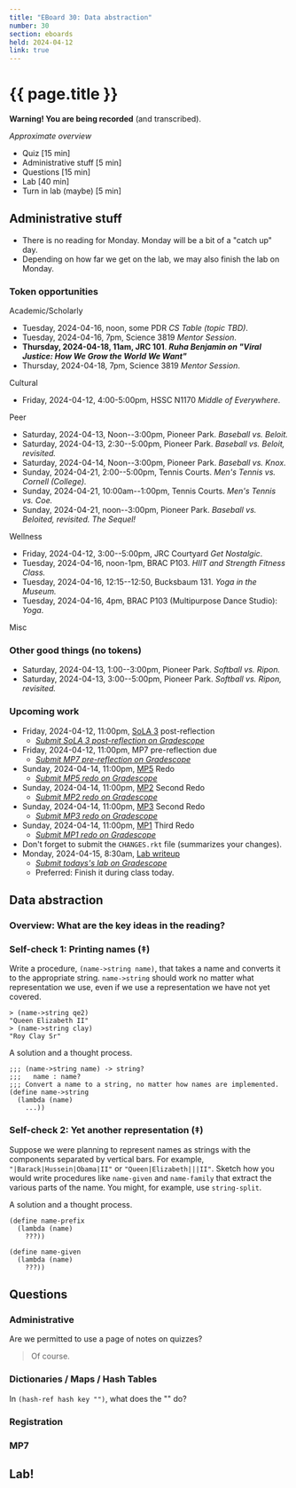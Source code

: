 ```yaml
---
title: "EBoard 30: Data abstraction"
number: 30
section: eboards
held: 2024-04-12
link: true
---
```

# {{ page.title }}

**Warning! You are being recorded** (and transcribed). 

_Approximate overview_

* Quiz [15 min]
* Administrative stuff [5 min]
* Questions [15 min]
* Lab [40 min]
* Turn in lab (maybe) [5 min]

Administrative stuff
--------------------

* There is no reading for Monday. Monday will be a bit of a "catch up" day.
* Depending on how far we get on the lab, we may also finish the lab on
  Monday.

### Token opportunities

Academic/Scholarly

* Tuesday, 2024-04-16, noon, some PDR
  _CS Table (topic TBD)_.
* Tuesday, 2024-04-16, 7pm, Science 3819
  _Mentor Session_.
* **Thursday, 2024-04-18, 11am, JRC 101**.
  **_Ruha Benjamin on "Viral Justice: How We Grow the World We Want"_**
* Thursday, 2024-04-18, 7pm, Science 3819
  _Mentor Session_.

Cultural

* Friday, 2024-04-12, 4:00-5:00pm, HSSC N1170
  _Middle of Everywhere_.

Peer

* Saturday, 2024-04-13, Noon--3:00pm, Pioneer Park.
  _Baseball vs. Beloit._
* Saturday, 2024-04-13, 2:30--5:00pm, Pioneer Park.
  _Baseball vs. Beloit, revisited._
* Saturday, 2024-04-14, Noon--3:00pm, Pioneer Park.
  _Baseball vs. Knox._
* Sunday, 2024-04-21, 2:00--5:00pm, Tennis Courts.
  _Men's Tennis vs. Cornell (College)._
* Sunday, 2024-04-21, 10:00am--1:00pm, Tennis Courts.
  _Men's Tennis vs. Coe._
* Sunday, 2024-04-21, noon--3:00pm, Pioneer Park.
  _Baseball vs. Beloited, revisited. The Sequel!_

Wellness

* Friday, 2024-04-12, 3:00--5:00pm, JRC Courtyard
  _Get Nostalgic_.
* Tuesday, 2024-04-16, noon-1pm, BRAC P103.
  _HIIT and Strength Fitness Class._
* Tuesday, 2024-04-16, 12:15--12:50, Bucksbaum 131.
  _Yoga in the Museum._
* Tuesday, 2024-04-16, 4pm, BRAC P103 (Multipurpose Dance Studio):
  _Yoga_.

Misc

### Other good things (no tokens)

* Saturday, 2024-04-13, 1:00--3:00pm, Pioneer Park.
  _Softball vs. Ripon._
* Saturday, 2024-04-13, 3:00--5:00pm, Pioneer Park.
  _Softball vs. Ripon, revisited._

### Upcoming work

* Friday, 2024-04-12, 11:00pm, [SoLA 3](../las/) post-reflection
    * [_Submit SoLA 3 post-reflection on Gradescope_](https://www.gradescope.com/courses/690100/assignments/4248183)
* Friday, 2024-04-12, 11:00pm, MP7 pre-reflection due
    * [_Submit MP7 pre-reflection on Gradescope_](https://www.gradescope.com/courses/690100/assignments/4330325)
* Sunday, 2024-04-14, 11:00pm, [MP5](../mps/mp05) Redo
    * [_Submit MP5 redo on Gradescope_](https://www.gradescope.com/courses/690100/assignments/4248212)
* Sunday, 2024-04-14, 11:00pm, [MP2](../mps/mp02) Second Redo
    * [_Submit MP2 redo on Gradescope_](https://www.gradescope.com/courses/690100/assignments/4323413)
* Sunday, 2024-04-14, 11:00pm, [MP3](../mps/mp03) Second Redo
    * [_Submit MP3 redo on Gradescope_](https://www.gradescope.com/courses/690100/assignments/4323418)
* Sunday, 2024-04-14, 11:00pm, [MP1](../mps/mp01) Third Redo
    * [_Submit MP1 redo on Gradescope_](https://www.gradescope.com/courses/690100/assignments/4323410/)
* Don't forget to submit the `CHANGES.rkt` file (summarizes your changes).
* Monday, 2024-04-15, 8:30am, [Lab writeup](../labs/data-abstraction)
    * [_Submit todays's lab on Gradescope_](???)
    * Preferred: Finish it during class today.

Data abstraction
----------------

### Overview: What are the key ideas in the reading?

### Self-check 1: Printing names (‡)

Write a procedure, `(name->string name)`, that takes a name
and converts it to the appropriate string.  `name->string` should
work no matter what representation we use, even if we use a 
representation we have not yet covered.

```racket
> (name->string qe2)
"Queen Elizabeth II"
> (name->string clay) 
"Roy Clay Sr"
```

A solution and a thought process.

```
;;; (name->string name) -> string?
;;;   name : name?
;;; Convert a name to a string, no matter how names are implemented.
(define name->string
  (lambda (name)
    ...))
```

### Self-check 2: Yet another representation (‡)

Suppose we were planning to represent names as strings with the
components separated by vertical bars.  For example,
`"|Barack|Hussein|Obama|II"` or `"Queen|Elizabeth|||II"`.  Sketch
how you would write procedures like `name-given` and `name-family`
that extract the various parts of the name.  You might, for example,
use `string-split`.

A solution and a thought process.

```
(define name-prefix
  (lambda (name)
    ???))

(define name-given
  (lambda (name)
    ???))
```

Questions
---------

### Administrative

Are we permitted to use a page of notes on quizzes?

> Of course.

### Dictionaries / Maps / Hash Tables

In `(hash-ref hash key "")`, what does the "" do?

### Registration

### MP7

Lab!
----

